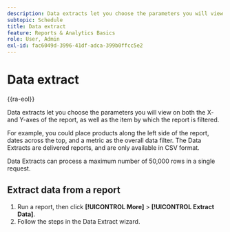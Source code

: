 ```yaml
---
description: Data extracts let you choose the parameters you will view on both the X- and Y-axes of the report, as well as the item by which the report is filtered.
subtopic: Schedule
title: Data extract
feature: Reports & Analytics Basics
role: User, Admin
exl-id: fac6049d-3996-41df-adca-399b0ffcc5e2
---
```

# Data extract

{{ra-eol}}

Data extracts let you choose the parameters you will view on both the X- and Y-axes of the report, as well as the item by which the report is filtered.

For example, you could place products along the left side of the report, dates across the top, and a metric as the overall data filter. The Data Extracts are delivered reports, and are only available in CSV format.

Data Extracts can process a maximum number of 50,000 rows in a single request.

## Extract data from a report

1. Run a report, then click **[!UICONTROL More]** > **[!UICONTROL Extract Data]**.
1. Follow the steps in the Data Extract wizard.
